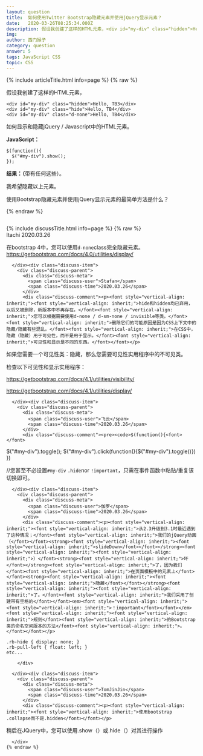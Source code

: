 ```yaml
---
layout: question
title:  如何使用Twitter Bootstrap隐藏元素并使用jQuery显示元素？
date:   2020-03-26T08:25:34.000Z
description: 假设我创建了这样的HTML元素，<div id="my-div" class="hidden">Hello, TB3</div><div id="m...
img: 
author: 西门猴子
category: question
answer: 5
tags: JavaScript CSS
topic: CSS
---
```

<div class="article-root">
  <div class="article">
    {% include articleTitle.html info=page %}
    {% raw %}
    <div class="article-content"><p><font style="vertical-align: inherit;"><font style="vertical-align: inherit;">假设我创建了这样的HTML元素，</font></font></p>

<pre><code>&lt;div id="my-div" class="hidden"&gt;Hello, TB3&lt;/div&gt;<font></font>
&lt;div id="my-div" class="hide"&gt;Hello, TB4&lt;/div&gt;<font></font>
&lt;div id="my-div" class="d-none"&gt;Hello, TB4&lt;/div&gt;<font></font>
</code></pre>

<p><font style="vertical-align: inherit;"><font style="vertical-align: inherit;">如何显示和隐藏jQuery / Javascript中的HTML元素。</font></font></p>

<p><strong><font style="vertical-align: inherit;"><font style="vertical-align: inherit;">JavaScript：</font></font></strong></p>

<pre><code>$(function(){<font></font>
  $("#my-div").show();<font></font>
});<font></font>
</code></pre>

<p><strong><font style="vertical-align: inherit;"><font style="vertical-align: inherit;">结果：（</font></font></strong><font style="vertical-align: inherit;"><font style="vertical-align: inherit;">带有任何这些）。</font></font></p>

<p><font style="vertical-align: inherit;"><font style="vertical-align: inherit;">我希望隐藏以上元素。</font></font></p>

<p><font style="vertical-align: inherit;"><font style="vertical-align: inherit;">使用Bootstrap隐藏元素并使用jQuery显示元素的最简单方法是什么？</font></font></p></div>
    {% endraw %}
  </div>
  <p style="height: 0;width:0;overflow: hidden;"> 第3766篇《如何使用Twitter Bootstrap隐藏元素并使用jQuery显示元素？》来自Winter(https://github.com/aiyld/aiyld.github.io)的站点</p>
  <div class="discuss-wrapper">
    {% include discussTitle.html info=page %}
    {% raw %}
    <div class="discuss-item">
        <div class="discuss-parent">
          <div class="discuss-meta">
            <span class="discuss-user">Itachi</span>
            <span class="discuss-time">2020.03.26</span>
          </div>
          <div class="discuss-comment"><p><font style="vertical-align: inherit;"><font style="vertical-align: inherit;">在bootstrap 4中，您可以使用</font></font><code>d-none</code><font style="vertical-align: inherit;"><font style="vertical-align: inherit;">class完全隐藏元素。
</font></font><a href="https://getbootstrap.com/docs/4.0/utilities/display/" rel="nofollow noreferrer"><font style="vertical-align: inherit;"><font style="vertical-align: inherit;">https://getbootstrap.com/docs/4.0/utilities/display/</font></font></a></p></div>
        </div>
        
      </div><div class="discuss-item">
        <div class="discuss-parent">
          <div class="discuss-meta">
            <span class="discuss-user">Stafan</span>
            <span class="discuss-time">2020.03.26</span>
          </div>
          <div class="discuss-comment"><p><font style="vertical-align: inherit;"><font style="vertical-align: inherit;">hide和hidden均已弃用，以后又被删除，新版本中不再存在。</font><font style="vertical-align: inherit;">您可以根据需要使用d-none / d-sm-none / invisible等类。</font><font style="vertical-align: inherit;">删除它们的可能原因是因为CSS上下文中的隐藏/隐藏有些混乱。</font><font style="vertical-align: inherit;">在CSS中，隐藏（隐藏）用于可见性，而不是用于显示。</font><font style="vertical-align: inherit;">可见性和显示是不同的东西。</font></font></p>

<p><font style="vertical-align: inherit;"><font style="vertical-align: inherit;">如果您需要一个可见性类：隐藏，那么您需要可见性实用程序中的不可见类。</font></font></p>

<p><font style="vertical-align: inherit;"><font style="vertical-align: inherit;">检查以下可见性和显示实用程序： </font></font></p>

<p><a href="https://getbootstrap.com/docs/4.1/utilities/visibility/" rel="nofollow noreferrer"><font style="vertical-align: inherit;"><font style="vertical-align: inherit;">https://getbootstrap.com/docs/4.1/utilities/visibility/</font></font></a></p>

<p><a href="https://getbootstrap.com/docs/4.1/utilities/display/" rel="nofollow noreferrer"><font style="vertical-align: inherit;"><font style="vertical-align: inherit;">https://getbootstrap.com/docs/4.1/utilities/display/</font></font></a>  </p></div>
        </div>
        
      </div><div class="discuss-item">
        <div class="discuss-parent">
          <div class="discuss-meta">
            <span class="discuss-user">飞云</span>
            <span class="discuss-time">2020.03.26</span>
          </div>
          <div class="discuss-comment"><pre><code>$(function(){<font></font>
<font></font>
$("#my-div").toggle();<font></font>
<font></font>
$("#my-div").click(function(){$("#my-div").toggle()})<font></font>
<font></font>
})<font></font>
</code></pre>

<p><font style="vertical-align: inherit;"><font style="vertical-align: inherit;">//您甚至不必设置</font></font><code>#my-div</code> <code>.hide</code><font style="vertical-align: inherit;"><font style="vertical-align: inherit;">nor </font></font><code>!important</code><font style="vertical-align: inherit;"><font style="vertical-align: inherit;">，只需在事件函数中粘贴/重复该切换即可。</font></font></p></div>
        </div>
        
      </div><div class="discuss-item">
        <div class="discuss-parent">
          <div class="discuss-meta">
            <span class="discuss-user">伽罗</span>
            <span class="discuss-time">2020.03.26</span>
          </div>
          <div class="discuss-comment"><p><font style="vertical-align: inherit;"><font style="vertical-align: inherit;">从2.3升级到3.1时最近遇到了这种情况；</font><font style="vertical-align: inherit;">我们的jQuery动画（</font></font><strong><font style="vertical-align: inherit;"><font style="vertical-align: inherit;">slideDown</font></font></strong><font style="vertical-align: inherit;"><font style="vertical-align: inherit;">）</font><strong><font style="vertical-align: inherit;">坏</font></strong><font style="vertical-align: inherit;">了，因为我们</font><font style="vertical-align: inherit;">在页面模板中的元素上</font></font><strong><font style="vertical-align: inherit;"><font style="vertical-align: inherit;">隐藏</font></font></strong><font style="vertical-align: inherit;"><font style="vertical-align: inherit;">了。</font><font style="vertical-align: inherit;">我们采用了创建带有空格的</font></font><em><font style="vertical-align: inherit;"><font style="vertical-align: inherit;">！important</font></font></em><font style="vertical-align: inherit;"><font style="vertical-align: inherit;">规则</font><font style="vertical-align: inherit;">的Bootstrap类的命名空间版本的方法</font><font style="vertical-align: inherit;">。</font></font></p>

<pre><code>.rb-hide { display: none; }<font></font>
.rb-pull-left { float: left; }<font></font>
etc...<font></font>
</code></pre></div>
        </div>
        
      </div><div class="discuss-item">
        <div class="discuss-parent">
          <div class="discuss-meta">
            <span class="discuss-user">TomJinJin</span>
            <span class="discuss-time">2020.03.26</span>
          </div>
          <div class="discuss-comment"><p><font style="vertical-align: inherit;"><font style="vertical-align: inherit;">使用bootstrap .collapse而不是.hidden</font></font></p>

<p><font style="vertical-align: inherit;"><font style="vertical-align: inherit;">稍后在JQuery中，您可以使用.show（）或.hide（）对其进行操作</font></font></p></div>
        </div>
        
      </div>
    {% endraw %}
  </div>
<div>

